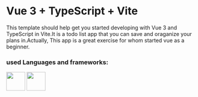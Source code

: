 # Vue 3 + TypeScript + Vite

This template should help get you started developing with Vue 3 and TypeScript in Vite.It is a todo list app that you can save and oraganize your plans in.Actually, This app is a great exercise for whom started vue as a beginner.
<br />
<h3>used Languages and frameworks:</h3>
<img src="https://raw.githubusercontent.com/danielcranney/readme-generator/main/public/icons/skills/vuejs-colored.svg" width="50" height="50"/>
<img src="https://raw.githubusercontent.com/danielcranney/readme-generator/main/public/icons/skills/typescript-colored.svg" width="50" height="50"/>
